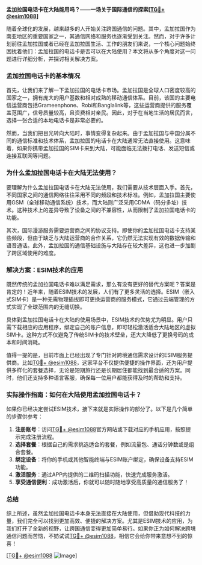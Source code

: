 **孟加拉国电话卡在大陆能用吗？——一场关于国际通信的探索[[TG💪+ @esim1088](https://t.me/s/esim1088)]**

随着全球化的发展，越来越多的人开始关注跨国通信的问题。其中，孟加拉国作为南亚地区的重要国家之一，其通信网络和服务也逐渐受到关注。然而，对于许多计划前往孟加拉国或者已经在孟加拉国生活、工作的朋友们来说，一个核心问题始终困扰着他们：孟加拉国的电话卡是否可以在大陆使用？本文将从多个角度对这一问题进行详细分析，并探讨相关解决方案。

### 孟加拉国电话卡的基本情况

首先，让我们来了解一下孟加拉国的电话卡市场。孟加拉国是全球人口密度较高的国家之一，拥有庞大的用户基数和相对成熟的移动通信体系。目前，该国的主要电信运营商包括Grameenphone、Robi和Banglalink等，这些运营商提供的服务覆盖范围广，信号质量较高，且资费相对亲民。因此，对于在当地生活的居民而言，选择一张合适的本地电话卡是非常必要的。

然而，当我们把目光转向大陆时，事情变得复杂起来。由于孟加拉国与中国分属不同的通信标准和技术体系，孟加拉国的电话卡在大陆通常无法直接使用。这意味着，如果你携带孟加拉国的SIM卡来到大陆，可能面临无法拨打电话、发送短信或连接互联网等问题。

### 为什么孟加拉国电话卡在大陆无法使用？

要理解为什么孟加拉国电话卡在大陆无法使用，我们需要从技术层面入手。首先，不同国家之间的通信网络往往采用不同的频段和技术标准。例如，孟加拉国主要使用GSM（全球移动通信系统）技术，而大陆则广泛采用CDMA（码分多址）技术。这种技术上的差异导致了设备之间的不兼容性，从而限制了孟加拉国电话卡的功能。

其次，国际漫游服务需要运营商之间的协议支持。即使你的孟加拉国电话卡支持某些频段，但由于缺乏与大陆运营商的合作关系，它仍然无法实现有效的数据传输和语音通话。此外，孟加拉国的通信基础设施与大陆存在较大差异，这也进一步加剧了跨区域使用的难度。

### 解决方案：ESIM技术的应用

既然传统的孟加拉国电话卡难以满足需求，那么有没有更好的替代方案呢？答案是肯定的！近年来，随着ESIM技术的发展，人们有了更多灵活的选择。ESIM（嵌入式SIM卡）是一种无需物理插拔即可更换运营商的服务模式，它通过云端管理的方式实现了全球范围内的无缝切换。

具体到孟加拉国电话卡在大陆的使用场景中，ESIM技术的优势尤为明显。用户只需下载相应的应用程序，绑定自己的账户信息，即可轻松激活适合大陆地区的虚拟SIM卡。这种方式不仅避免了传统SIM卡的技术壁垒，还大大降低了更换号码的成本和时间消耗。

值得一提的是，目前市面上已经出现了专门针对跨境通信需求设计的ESIM服务提供商。比如[TG💪+ @esim1088](https://t.me/s/esim1088)，这家平台不仅提供便捷的操作界面，还为用户提供多样化的套餐选择，无论是短期旅行还是长期居住都能找到最合适的方案。同时，他们还支持多种语言客服，确保每一位用户都能获得及时的帮助和支持。

### 实际操作指南：如何在大陆使用孟加拉国电话卡？

如果你已经决定尝试ESIM技术，接下来就是实际操作的部分了。以下是几个简单的步骤供参考：

1. **注册账号**：访问[TG💪+ @esim1088](https://t.me/s/esim1088)官方网站或下载对应的手机应用，按照提示完成注册流程。
2. **选择套餐**：根据自己的需求挑选适合的套餐，例如流量包、通话分钟数或是组合套餐。
3. **绑定设备**：将你的手机或其他智能终端与ESIM账户绑定，确保设备支持ESIM功能。
4. **激活服务**：通过APP内提供的二维码扫描功能，快速完成服务激活。
5. **享受通信便利**：成功激活后，你就可以随时随地享受高质量的通信服务了！

### 总结

综上所述，虽然孟加拉国电话卡本身无法直接在大陆使用，但借助现代科技的力量，我们完全可以找到更加高效、便捷的解决方案。尤其是ESIM技术的应用，为我们打开了全新的视野，让跨国通信变得更加简单易行。如果你正为如何解决跨境通信问题而苦恼，不妨试试[TG💪+ @esim1088](https://t.me/s/esim1088)，相信它会给你带来意想不到的惊喜！

[[TG💪+ @esim1088](https://t.me/s/esim1088) ![Image](https://i.postimg.cc/4NQfJmqS/Snipaste-2025-05-13-00-14-12.png)]
